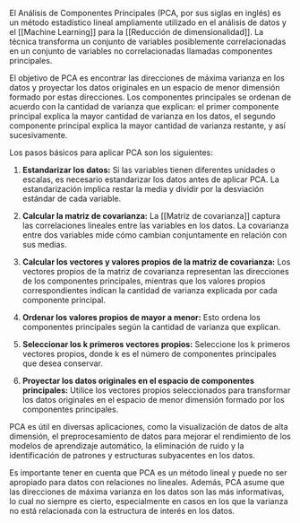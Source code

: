 El Análisis de Componentes Principales (PCA, por sus siglas en inglés) es un método estadístico lineal ampliamente utilizado en el análisis de datos y el [[Machine Learning]] para la [[Reducción de dimensionalidad]]. La técnica transforma un conjunto de variables posiblemente correlacionadas en un conjunto de variables no correlacionadas llamadas componentes principales.

El objetivo de PCA es encontrar las direcciones de máxima varianza en los datos y proyectar los datos originales en un espacio de menor dimensión formado por estas direcciones. Los componentes principales se ordenan de acuerdo con la cantidad de varianza que explican: el primer componente principal explica la mayor cantidad de varianza en los datos, el segundo componente principal explica la mayor cantidad de varianza restante, y así sucesivamente.

Los pasos básicos para aplicar PCA son los siguientes:

1.  **Estandarizar los datos:** Si las variables tienen diferentes unidades o escalas, es necesario estandarizar los datos antes de aplicar PCA. La estandarización implica restar la media y dividir por la desviación estándar de cada variable.

2.  **Calcular la matriz de covarianza:** La [[Matriz de covarianza]] captura las correlaciones lineales entre las variables en los datos. La covarianza entre dos variables mide cómo cambian conjuntamente en relación con sus medias.

3.  **Calcular los vectores y valores propios de la matriz de covarianza:** Los vectores propios de la matriz de covarianza representan las direcciones de los componentes principales, mientras que los valores propios correspondientes indican la cantidad de varianza explicada por cada componente principal.

4.  **Ordenar los valores propios de mayor a menor:** Esto ordena los componentes principales según la cantidad de varianza que explican.

5.  **Seleccionar los k primeros vectores propios:** Seleccione los k primeros vectores propios, donde k es el número de componentes principales que desea conservar.

6.  **Proyectar los datos originales en el espacio de componentes principales:** Utilice los vectores propios seleccionados para transformar los datos originales en el espacio de menor dimensión formado por los componentes principales.


PCA es útil en diversas aplicaciones, como la visualización de datos de alta dimensión, el preprocesamiento de datos para mejorar el rendimiento de los modelos de aprendizaje automático, la eliminación de ruido y la identificación de patrones y estructuras subyacentes en los datos.

Es importante tener en cuenta que PCA es un método lineal y puede no ser apropiado para datos con relaciones no lineales. Además, PCA asume que las direcciones de máxima varianza en los datos son las más informativas, lo cual no siempre es cierto, especialmente en casos en los que la varianza no está relacionada con la estructura de interés en los datos.